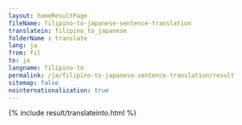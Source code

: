 ```yaml
---
layout: homeResultPage
fileName: filipino-to-japanese-sentence-translation
translatein: filipino_to_japanese
folderName : translate
lang: ja
from: fil
to: ja
langname: filipino-to
permalink: /ja/filipino-to-japanese-sentence-translation/result
sitemap: false
nointernationalization: true
---
```

{% include result/translateinto.html %}

<script src="/js/result/translation.js" data-foldername="{{page.folderName}}" data-lang="{{page.lang}}"></script>
